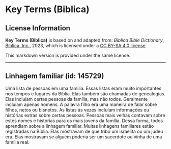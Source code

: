 # Key Terms (Biblica)

## License Information

**Key Terms (Biblica)** is based on and adapted from: _Biblica Bible Dictionary_, [Biblica, Inc.](https://www.biblica.com/), 2023, which is licensed under a [CC BY-SA 4.0 license](https://creativecommons.org/licenses/by-sa/4.0/legalcode.en).

This markdown version is provided under the same license.



--------------------------------

## Linhagem familiar (id: 145729)

Uma lista de pessoas em uma família. Essas listas eram muito importantes nos tempos e lugares da Bíblia. Elas também são chamadas de genealogias. Elas incluíam certas pessoas da família, mas não todos. Geralmente incluíam apenas homens. A palavra filho era uma maneira de falar sobre filhos, netos ou bisnetos. As listas às vezes incluíam informações ou histórias extras sobre certas pessoas. Pessoas mais velhas contavam sobre estes nomes e histórias para os mais jovens da família. Dessa forma, todos aprendiam sobre a linhagem familiar. Muitas linhagens familiares estão registradas na Bíblia. Elas mostravam de que tribo um israelita ou um judeu era. Elas mostravam se alguém poderia ser um sacerdote ou vinha de uma família real.


